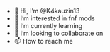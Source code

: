- 👋 Hi, I’m @K4kauzin13
- 👀 I’m interested in fnf mods
- 🌱 I’m currently learning 
- 💞️ I’m looking to collaborate on 
- 📫 How to reach me 

<!---
K4kauzin13/K4kauzin13 is a ✨ special ✨ repository because its `README.md` (this file) appears on your GitHub profile.
You can click the Preview link to take a look at your changes.
--->
